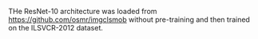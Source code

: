 THe ResNet-10 architecture was loaded from https://github.com/osmr/imgclsmob without pre-training and then trained on the ILSVCR-2012 dataset.

